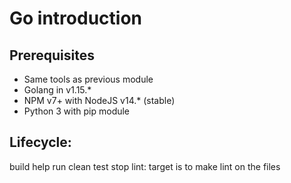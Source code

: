 # Go introduction

## Prerequisites
- Same tools as previous module
- Golang in v1.15.*
- NPM v7+ with NodeJS v14.* (stable)
- Python 3 with pip module

## Lifecycle:
build
help
run
clean
test
stop
lint: target is to make lint on the files

